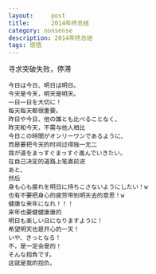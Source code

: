 ```yaml
---
layout:     post
title:      2014年终总结
category: nonsense
description: 2014年终总结
tags: 感悟
---
```


寻求突破失败，停滞

<!-- 话说2015已经过去两个月啦，非得等到这个时候才能做总结。。。我已经懒得回忆了。。。

**工作**。先说工作，嗯……工作上基本没变化啊！！！我在新部门已经干了整整整整整整一年零不到一个月了。当初的目的是换个新鲜的环境，做一些有意思的产品（大概。。。）。谁知道！！证被吊销了！前公司上市了！所以想做的产品似乎没法进行下去，喜大普奔的涨工资似乎也。。。然后就比较清闲了，基本都在维护状态。话说我是不是就是这种体质啊，到哪哪无聊？不过！不过！也是有好处的，毕竟可以学一些想学的东西。不过虽然每天都安排得满满的，困得要死，但每天的效率却不高，只是用时间去撑总量。这点也不是不知道，自己最了解自己能收获多少东西，要真说提高效率，很难，而且没底。总之，只能先这样了。

其实，早在8月份的时候感觉不能这样下去，要把该学的东西都最少都过一遍，然后。。。所以我的计划也从8月份写到了今年5月份，中间延期了一个月，原因后面会重点说。
微博上@闪灵爱在这个时候发了条微博，内容：

    经历过上半年的消耗亏空，终于在夏季找回学习的劲头，旋在空中的双脚，踩在书和电影之上，缓缓踏实落地。渐渐懂得学习二字不是学校与社会的分野，更不是人生的阶段性任务，它是永动的进行时，既可修复肌体，又能摒弃无知。年轻的好处在于，不用吃老本，也无老本可吃，姿态不至于狼狈。

非常非常之赞同，简直心声。我虽明白这个道理，但很难贯彻执行。但不得不执行，因为不能总是给自己借口嘛，除了自己这里没人可骗。上面的计划就是产物。计划做到具体到每个月，到该月的时候具体到每周。当然肯定不是完完全全严格执行的，偏差也不可谓不小（这里指完成度），但总归是达到了最低标准。目前这个计划仍然在不断修正和执行中，还在可控范围之内。

总之工作方面总觉得没什么可说的。当中的学习、计划什么的下面细说。

**技术**
回看去年的计划，我已经相当相当拖延了，因为去年的计划真的是前年就想做的，而今年我似乎还没做完，这似乎已经是网络上的段子了。不过，我做计划也是为了将我的目标实现。移动端+JS测试+后端+Linux操作，这是去年的计划。Linux操作我目前肯定比去年熟悉了，但是也是皮毛的皮毛，不值一提，但书我是正经八百看了，剩在脑子里的不多，但目前够用（真没志气啊）。后端基本没看。JS测试看了，总感觉用不上。移动端做了些页面，有些了解。说到底，这目标根本没完成，这四项依旧是明年的目标。不过8月份的时候看了司徒正美的书，感觉不错，对js的算是一个梳理，弄清许多东西。然后，又看了几本书，总之前端方面相比去年吃老本还是有些进步的，大不大暂且不提吧。移动端和Js测试我相信我今年上半年会有一个小小的成果。

**读书**
关于技术书的话，除了上面提到的，还读了一些大书，比如代码大全什么的。感触不多，没啥收获。有收获的我都写了博客笔记（感谢我这个习惯）。其他方面的，我读了第二性，我不能说我受到了什么启发，只是我对于她的观点完全赞同甚至信服。我觉得她的逻辑分析很厉害的，最少远超我的水平，所以我才对于这本书基本就是完全信服。考虑到我属性我肯定也是完全膜拜的。我比较喜欢的是，她对于各种关于女性的说法进行一一的反驳。而当中竟然也有我的一些想法，真是惭愧惭愧。第二部的时候她分析了不同整个女性的一生，包括了一个女性的各个阶段，还有不同属性和职业她们遇到的处境。这里要提的是，女性的权益和需求得到重视，得到平等还远远没达到，尤其是在这个变着花样讽刺女性的社会中，就在今天刷微博的时候，竟然看到了果壳网在招聘的时候明目张胆的压低女员工的薪资水平，就对着应聘者直接说，简直是流氓。有些人讨厌过激的女权者，但我觉得无论什么样的弱势群体得到公正待遇，都是靠一代代人努力得来的，不是自己慢慢就能好的，正是这些热血的人的努力才能换来更好的生活。我等懦弱的人是没有资格说任何人的。然后是近距离看美国系列，刚看第一本的时候不错，三权分立的体制，没人能凌驾于法律之上的信仰。非常好的科普书籍，只不过越看越觉得作者太过赞扬美国了吧，不是我酸，只是这种书稍微客观一点儿的好。然后是《一个真实的葛丽泰.嘉宝-美丽与哀愁》，这本书竟然被我淘到了！大一的时候就想看！其实书挺一般的，我只是对这个人真好奇啊（可是为什么不去看看她的电影呢= =）。那么漂亮，那么孤僻神秘，简直让人欲罢不能的向往，只是她的默片居多，我稍微有点儿抵触不想看（但肯定要看的！）。

**电影**
我今年就看了140部左右。今年看电影的时间不多，没看多少。不知道今年是不是变挑剔了，我五星的电影没几部啊，还有从4星改5星的。念念不忘的基本就是沈恩京的奇怪的她了吧。冰雪奇缘虽然看了两遍，但电影情节其实挺一般的。话说今年去电影院看了不少，库布里克影展，普通院线的电影，看了好多国产片！

**音乐**
今年豆瓣不是有节目功能来着，我就改了一下我的Chrome插件，把播放专辑添加上去（豆瓣又改了，没法用啦）。就这样听了几张专辑，印象比较深的是Lady Gaga的《Artpop》我真不知道我循环了多少次，百听不厌。她真是个厉害的艺术家，才不是普通的流行音乐歌手，人品也是超好，这种明星当然大好き。我特别不明白为啥美国流行音乐很多歌词都非常Dirty，似乎青少年就喜欢重口味？反正我很早就不想听了，不怎么重口味的都不怎么听了。我也不是小清新，流行音乐当然喜欢，但是还有很多选择不是。像Lady Gaga这种的最好了。然后听《离开应像抵达一样》这个频道非常多心水的歌。最后年末的时候爱上了日本ACG歌曲，我已经完全被洗脑了，我以前不听日文歌的啊！！！！都快5个月了，走不出去了。

**身体&生活**
从体检报告来看，比去年身体状态糟了，唉，锻炼身体从主观客观上来说都没法做到。但不会一直这样下去的，我先完成我的其他计划再说。真不是借口！！！！生活就是租房啦，倒腾了好一阵，目前单住次卧，虽然房租贵了，但是生活和学习质量上升了好几Level。想想当初我觉得便宜第一位，简直不可理喻，而且现在觉得自己根本无法做到。

**趣味**

剪辑：我花了半年的周末时间学剪辑我会乱说，然后我放弃了！不是不喜欢，还是非常喜欢的，还是觉得剪辑工作是一级棒的，本来没打算真的学，但还是想看看自己适不适合这行。其实我还是害怕艺术创作，远没有写代码来得安心。我基本现在是学会了简单的节奏剪辑的要点，离会还差很远，除了节奏，电影电视剧的剪辑根本没学。有人夸过我，但我知道我是属于那种接受很快，很容易上手，但后来基本没进步，坐等被超越的类型。所以剪辑嘛，要是真干也不是不行，找个师傅带带，但能否做出成绩，真没信心。写代码就是有一种安心感。

日语：好吧，终于到日语了。时间回到十月一，那是我还在看上野树里，之前也喜欢户田惠梨香，通过看日剧，从原先抵触日语到能够接受日语了。然后巨变发生在十一之后，我因为被微博上的人刷了很长时间的LL，终于忍不住入了坑，结果。。。就现在这样了，不可自拔地喜欢上了Yazawa前辈，以及爱上了她的声优徳井青空大先生（小鹿也爱，LL，MH的大家我都喜欢）。我本来有很多很多想说的，但又懒得说，因为太多了。我觉得我打开了新世界的大门，我以前基本只看几个有名的漫画，动画根本懒得看，现在倒好，补了一坨动画（电磁炮啊，Eva啊，笨蛋侦探啊，轻音啊等等），还玩起了游戏！这么大才入宅真的好么！（以前也不是现充啊！）最最终极的是，我竟然学起了日语！其实，我看LL主要是看演唱会的时候真正入坑，因为就是喜欢听歌嘛，这时我才发现日语是多么美妙的语言，就是用来唱歌的！歌词都无须押韵!当然，想学日语最主要的是，我连偶像的博客、twitter都看不懂！更别提那一坨一坨的生肉了！急死个谁！必须学起！另外，你看那些中学生，大学生一个个日语玩儿得飞起，嫉妒得要死。然后就抱着看看的心思学日语了，开始听张向荣，已经听完了，但是感觉年代太久远了，比如鼻浊音音现在日本人根本不用了。反正现在有个基础了，离交流还有段距离。网上其实教学资料不少，现在看中一个，感觉应该要调整学习方法，重新来过，这次是想认认真真地学。但之前的并不算浪费时间，因为我也不放心听任何一个人的全部理念。我的终极目标是考N1，去日本，见偶像！嘛，之所以有这个想法也是因为她声优的工作性质吧，主打的就是亲民路线，要不然我喜欢的那老些明星咋都没怎么想见的，因为都见不着。总之，这个年度计划不要三分钟热度就好，我相信不会:)

**理财** 
学学学！不学还是人！今年学！

**计划**
嘛，又该写计划了。学习计划呢，就按照计划执行，个别学习计划比如日语已经排到明年去了呢。电影嘛，有时间看吧，这我也没辙了。时间管理上其实已经做了优化，目前感觉还行，就先这样。

工作呢，也是按照计划执行吧，倒时候该怎么着就怎么着，为了钱努力吧。今年其实参加了迷影网，和某志愿者，基本现在都没联系了，某志愿者就去了次面试，然后就没再去了，罪过罪过。反正今年是没时间了。目前计划去攒钱香港，过完年办护照。然后攒钱去青空Night，其实去日本本来是初设目标，开始时非常非常兴奋，但后来想想按照计划来说真的是很难做到。但明年我一定去！一定一定！

总之，我是不做计划会死星人，我的计划早都写好了，这里就不用具体说了。仔细想想，这点算是今年的进步了吧？我以前觉得如果不知道怎么办，就先看看，做到一定程度就会知道怎么做了，这点到现在看来还是对的，反正我剧本都写好了，就这么演吧。

新的一年啊，还是希望自己能够通关所有剧情！每年的愿望都是希望能勇敢改变自己的缺点，现在看来，唉，没戏啊没戏。但是我不会放弃的啊！今年是本命年，明年就25周岁了。人生的转折点据说在这里会发生，我期待会是美好的改变吧。

最后还是用偶像的话鼓励一下自己吧（翻译来自立派srmr推螺丝君）： -->

    今日は今日、明日は明日。
    今天是今天，明天是明天。
    一日一日を大切に！
    每天每天都很重要。
    昨日や今日、他の誰とも比べることなく、
    昨天和今天，不需与他人相比
    今日この時間がオンリーワンであるように、
    而是要把今天的时间过得独一无二
    我が道をまっすぐまっすぐ進んでいきたい。
    在自己决定的道路上笔直前进
    あと、
    然后
    身も心も疲れを明日に持ちこさないようにしたい！w
    也有不要把身心的疲劳带到明天去的意思！w
    健康な来年になれ！！！
    来年也要健健康康的
    明日も楽しい日になりますように！
    希望明天也是开心的一天！
    いや、きっとなる！
    不，是一定会是的！
    そんな抱負です。
    这就是我的抱负。

  





